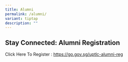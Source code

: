 ```yaml
---
title: Alumni
permalink: /alumni/
variant: tiptap
description: ""
---
```

<h2>Stay Connected: Alumni Registration</h2>
<p>Click Here To Register : <a href="https://go.gov.sg/uptlc-alumni-reg" rel="noopener nofollow" target="_blank">https://go.gov.sg/uptlc-alumni-reg</a>
</p>
